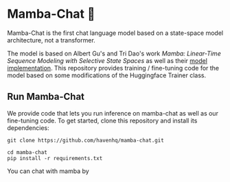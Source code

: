 # Mamba-Chat 🐍

Mamba-Chat is the first chat language model based on a state-space model architecture, not a transformer.

The model is based on Albert Gu's and Tri Dao's work *Mamba: Linear-Time Sequence Modeling with Selective State Spaces* as well as their [model implementation](https://github.com/state-spaces/mamba). This repository provides training / fine-tuning code for the model based on some modifications of the Huggingface Trainer class.


## Run Mamba-Chat

We provide code that lets you run inference on mamba-chat as well as our fine-tuning code. To get started, clone this repository and install its dependencies:

```
git clone https://github.com/havenhq/mamba-chat.git

cd mamba-chat
pip install -r requirements.txt
```

You can chat with mamba by 

